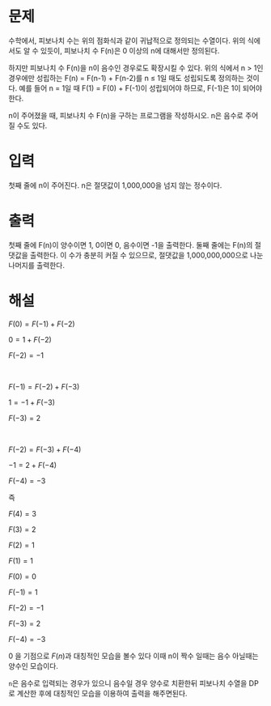 # 문제
수학에서, 피보나치 수는 위의 점화식과 같이 귀납적으로 정의되는 수열이다. 위의 식에서도 알 수 있듯이, 피보나치 수 F(n)은 0 이상의 n에 대해서만 정의된다.

하지만 피보나치 수 F(n)을 n이 음수인 경우로도 확장시킬 수 있다. 위의 식에서 n > 1인 경우에만 성립하는 F(n) = F(n-1) + F(n-2)를 n ≤ 1일 때도 성립되도록 정의하는 것이다. 예를 들어 n = 1일 때 F(1) = F(0) + F(-1)이 성립되어야 하므로, F(-1)은 1이 되어야 한다.

n이 주어졌을 때, 피보나치 수 F(n)을 구하는 프로그램을 작성하시오. n은 음수로 주어질 수도 있다.

# 입력
첫째 줄에 n이 주어진다. n은 절댓값이 1,000,000을 넘지 않는 정수이다.

# 출력
첫째 줄에 F(n)이 양수이면 1, 0이면 0, 음수이면 -1을 출력한다. 둘째 줄에는 F(n)의 절댓값을 출력한다. 이 수가 충분히 커질 수 있으므로, 절댓값을 1,000,000,000으로 나눈 나머지를 출력한다.

# 해설
$F(0) = F(-1) + F(-2)$

$0 = 1 + F(-2)$

$F(-2) = -1$

<br>

$F(-1) = F(-2) + F(-3)$

$1 = -1 + F(-3)$

$F(-3) = 2$

<br>

$F(-2) = F(-3) + F(-4)$

$-1 = 2 + F(-4)$

$F(-4) = -3$

즉

$F(4) = 3$

$F(3) = 2$

$F(2) = 1$

$F(1) = 1$

$F(0) = 0$

$F(-1) = 1$

$F(-2) = -1$

$F(-3) = 2$

$F(-4) = -3$

0 을 기점으로 $F(n)$과 대칭적인 모습을 볼수 있다 이때 n이 짝수 일때는 음수 아닐때는 양수인 모습이다.

`n`은 음수로 입력되는 경우가 있으니 음수일 경우 양수로 치환한뒤 피보나치 수열을 DP로 계산한 후에 대칭적인 모습을 이용하여 출력을 해주면된다.
